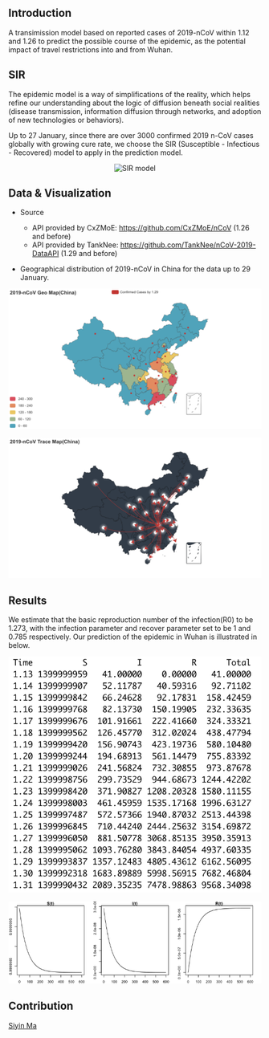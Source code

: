 ## Introduction
A transimission model based on reported cases of 2019-nCoV within 1.12 and 1.26 to predict the possible course of the epidemic, as the potential impact of travel restrictions into and from Wuhan.

## SIR
The epidemic model is a way of simplifications of the reality, which helps refine our understanding about the logic of diffusion beneath social realities (disease transmission, information diffusion through networks, and adoption of new technologies or behaviors). 

Up to 27 January, since there are over 3000 confirmed 2019 n-CoV cases globally with growing cure rate, we choose the SIR (Susceptible - Infectious - Recovered) model to apply in the prediction model.
<p align="center">
  <img src="https://institutefordiseasemodeling.github.io/Documentation/general/_images/SIR-SIRS.png" alt="SIR model"/>
</p>

## Data & Visualization
- Source
  - API provided by CxZMoE: https://github.com/CxZMoE/nCoV (1.26 and before)
  - API provided by TankNee: https://github.com/TankNee/nCoV-2019-DataAPI (1.29 and before)

- Geographical distribution of 2019-nCoV in China for the data up to 29 January.

<p align="center">
  <img src="https://github.com/graveszhang/2019-nCoV-Prediction-Model/blob/master/geomap.png" alt="Geo Map"/>
</p>

<p align="center">
  <img src="https://github.com/graveszhang/2019-nCoV-Prediction-Model/blob/master/tracemap.png" alt="Trace Map"/>
</p>

## Results
We estimate that the basic reproduction number of the infection(R0) to be 1.273, with the infection parameter and recover parameter set to be 1 and 0.785 respectively. Our prediction of the epidemic in Wuhan is illustrated in below.

<p align="center">
  <img src="https://github.com/graveszhang/2019-nCoV-Prediction-Model/blob/master/SIRresult.png" alt="SIRresult"/>
</p>

<p align="center">
  <img src="https://github.com/graveszhang/2019-nCoV-Prediction-Model/blob/master/SIRplot.png" alt="SIRplot"/>
</p>

## Contribution
[Siyin Ma](https://github.com/siyinm)

